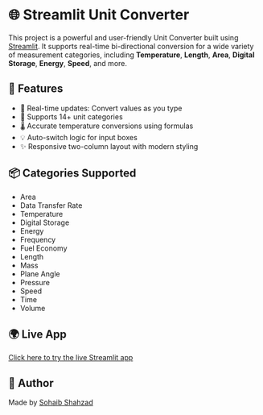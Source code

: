 # 🌐 Streamlit Unit Converter

This project is a powerful and user-friendly Unit Converter built using [Streamlit](https://streamlit.io/). It supports real-time bi-directional conversion for a wide variety of measurement categories, including **Temperature**, **Length**, **Area**, **Digital Storage**, **Energy**, **Speed**, and more.

## 🚀 Features

- 🔁 Real-time updates: Convert values as you type
- 📏 Supports 14+ unit categories 
- 🌡 Accurate temperature conversions using formulas
- 💡 Auto-switch logic for input boxes
- ✨ Responsive two-column layout with modern styling

## 📦 Categories Supported

- Area  
- Data Transfer Rate  
- Temperature  
- Digital Storage  
- Energy  
- Frequency  
- Fuel Economy  
- Length  
- Mass  
- Plane Angle  
- Pressure  
- Speed  
- Time  
- Volume  

## 🌍 Live App

[Click here to try the live Streamlit app](https://msohaibshahzad-dual-unit-converter.streamlit.app/)

## 👤 Author

Made by [Sohaib Shahzad](https://github.com/MSohaibShahzad)

